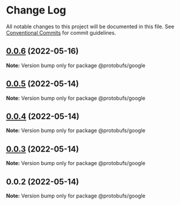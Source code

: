 # Change Log

All notable changes to this project will be documented in this file.
See [Conventional Commits](https://conventionalcommits.org) for commit guidelines.

## [0.0.6](https://github.com/pyramation/protobufs/compare/@protobufs/google@0.0.5...@protobufs/google@0.0.6) (2022-05-16)

**Note:** Version bump only for package @protobufs/google





## [0.0.5](https://github.com/pyramation/protobufs/compare/@protobufs/google@0.0.4...@protobufs/google@0.0.5) (2022-05-14)

**Note:** Version bump only for package @protobufs/google





## [0.0.4](https://github.com/pyramation/protobufs/compare/@protobufs/google@0.0.3...@protobufs/google@0.0.4) (2022-05-14)

**Note:** Version bump only for package @protobufs/google





## [0.0.3](https://github.com/pyramation/protobufs/compare/@protobufs/google@0.0.2...@protobufs/google@0.0.3) (2022-05-14)

**Note:** Version bump only for package @protobufs/google





## 0.0.2 (2022-05-14)

**Note:** Version bump only for package @protobufs/google
